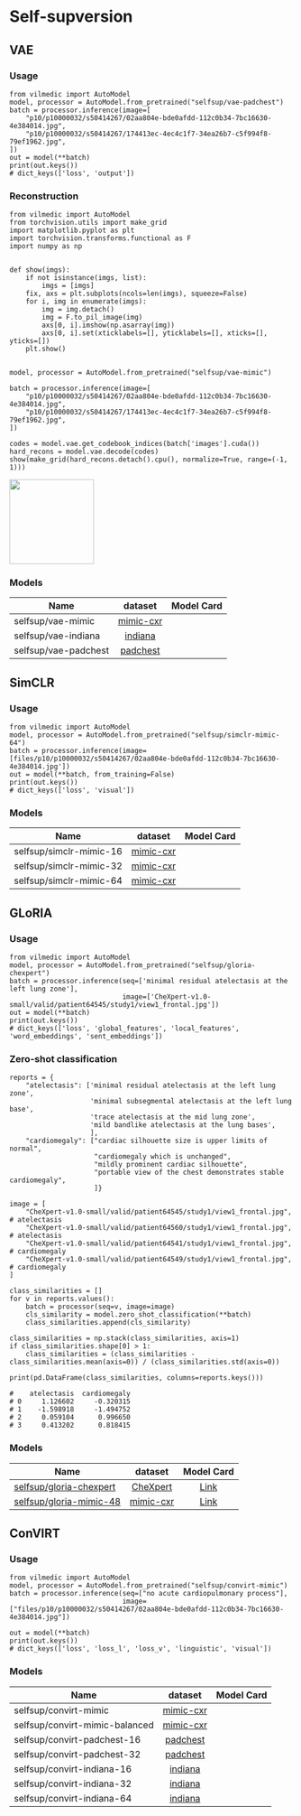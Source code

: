 # Self-supversion


## VAE

### Usage 
```
from vilmedic import AutoModel
model, processor = AutoModel.from_pretrained("selfsup/vae-padchest")
batch = processor.inference(image=[
    "p10/p10000032/s50414267/02aa804e-bde0afdd-112c0b34-7bc16630-4e384014.jpg",
    "p10/p10000032/s50414267/174413ec-4ec4c1f7-34ea26b7-c5f994f8-79ef1962.jpg",
])
out = model(**batch)
print(out.keys())
# dict_keys(['loss', 'output'])
```
### Reconstruction
```
from vilmedic import AutoModel
from torchvision.utils import make_grid
import matplotlib.pyplot as plt
import torchvision.transforms.functional as F
import numpy as np


def show(imgs):
    if not isinstance(imgs, list):
        imgs = [imgs]
    fix, axs = plt.subplots(ncols=len(imgs), squeeze=False)
    for i, img in enumerate(imgs):
        img = img.detach()
        img = F.to_pil_image(img)
        axs[0, i].imshow(np.asarray(img))
        axs[0, i].set(xticklabels=[], yticklabels=[], xticks=[], yticks=[])
    plt.show()


model, processor = AutoModel.from_pretrained("selfsup/vae-mimic")

batch = processor.inference(image=[
    "p10/p10000032/s50414267/02aa804e-bde0afdd-112c0b34-7bc16630-4e384014.jpg",
    "p10/p10000032/s50414267/174413ec-4ec4c1f7-34ea26b7-c5f994f8-79ef1962.jpg",
])

codes = model.vae.get_codebook_indices(batch['images'].cuda())
hard_recons = model.vae.decode(codes)
show(make_grid(hard_recons.detach().cpu(), normalize=True, range=(-1, 1)))
```
<img src="https://raw.githubusercontent.com/jbdel/vilmedic/main/docs/source/images/vae_mimic.png" width="150px"/>

### Models
| Name  |   dataset | Model Card | 
| ------------- |:-------------:|:-------------:|
| selfsup/vae-mimic | [mimic-cxr](https://physionet.org/content/mimic-cxr-jpg/2.0.0/)   
| selfsup/vae-indiana | [indiana](https://www.kaggle.com/raddar/chest-xrays-indiana-university/)
| selfsup/vae-padchest | [padchest](https://bimcv.cipf.es/bimcv-projects/padchest/) 



## SimCLR

### Usage 
```
from vilmedic import AutoModel
model, processor = AutoModel.from_pretrained("selfsup/simclr-mimic-64")
batch = processor.inference(image=[files/p10/p10000032/s50414267/02aa804e-bde0afdd-112c0b34-7bc16630-4e384014.jpg'])
out = model(**batch, from_training=False)
print(out.keys())
# dict_keys(['loss', 'visual'])
```

### Models
| Name  |   dataset | Model Card | 
| ------------- |:-------------:|:-------------:|
| selfsup/simclr-mimic-16 | [mimic-cxr](https://physionet.org/content/mimic-cxr-jpg/2.0.0/)   
| selfsup/simclr-mimic-32 | [mimic-cxr](https://physionet.org/content/mimic-cxr-jpg/2.0.0/)   
| selfsup/simclr-mimic-64 | [mimic-cxr](https://physionet.org/content/mimic-cxr-jpg/2.0.0/)   

## GLoRIA

### Usage 
```
from vilmedic import AutoModel
model, processor = AutoModel.from_pretrained("selfsup/gloria-chexpert")
batch = processor.inference(seq=['minimal residual atelectasis at the left lung zone'], 
                            image=['CheXpert-v1.0-small/valid/patient64545/study1/view1_frontal.jpg'])
out = model(**batch)
print(out.keys())
# dict_keys(['loss', 'global_features', 'local_features', 'word_embeddings', 'sent_embeddings'])
```
### Zero-shot classification

``` 
reports = {
    "atelectasis": ['minimal residual atelectasis at the left lung zone',
                    'minimal subsegmental atelectasis at the left lung base',
                    'trace atelectasis at the mid lung zone',
                    'mild bandlike atelectasis at the lung bases',
                    ],
    "cardiomegaly": ["cardiac silhouette size is upper limits of normal",
                     "cardiomegaly which is unchanged",
                     "mildly prominent cardiac silhouette",
                     "portable view of the chest demonstrates stable cardiomegaly",
                     ]}

image = [
    "CheXpert-v1.0-small/valid/patient64545/study1/view1_frontal.jpg",  # atelectasis
    "CheXpert-v1.0-small/valid/patient64560/study1/view1_frontal.jpg",  # atelectasis
    "CheXpert-v1.0-small/valid/patient64541/study1/view1_frontal.jpg",  # cardiomegaly
    "CheXpert-v1.0-small/valid/patient64549/study1/view1_frontal.jpg",  # cardiomegaly
]

class_similarities = []
for v in reports.values():
    batch = processor(seq=v, image=image)
    cls_similarity = model.zero_shot_classification(**batch)
    class_similarities.append(cls_similarity)

class_similarities = np.stack(class_similarities, axis=1)
if class_similarities.shape[0] > 1:
    class_similarities = (class_similarities - class_similarities.mean(axis=0)) / (class_similarities.std(axis=0))

print(pd.DataFrame(class_similarities, columns=reports.keys()))

#    atelectasis  cardiomegaly
# 0     1.126602     -0.320315
# 1    -1.598918     -1.494752
# 2     0.059104      0.996650
# 3     0.413202      0.818415
```

### Models
| Name  |   dataset | Model Card | 
| ------------- |:-------------:|:-------------:|
| [selfsup/gloria-chexpert](https://github.com/marshuang80/gloria)  | [CheXpert](https://stanfordmlgroup.github.io/competitions/chexpert/)   |  [Link]()
| [selfsup/gloria-mimic-48]()  | [mimic-cxr](https://physionet.org/content/mimic-cxr-jpg/2.0.0/)  |  [Link]()

## ConVIRT

### Usage 
```
from vilmedic import AutoModel
model, processor = AutoModel.from_pretrained("selfsup/convirt-mimic")
batch = processor.inference(seq=["no acute cardiopulmonary process"],
                            image=["files/p10/p10000032/s50414267/02aa804e-bde0afdd-112c0b34-7bc16630-4e384014.jpg"])

out = model(**batch)
print(out.keys())
# dict_keys(['loss', 'loss_l', 'loss_v', 'linguistic', 'visual'])
```

### Models
| Name  |   dataset | Model Card | 
| ------------- |:-------------:|:-------------:|
| selfsup/convirt-mimic | [mimic-cxr](https://physionet.org/content/mimic-cxr-jpg/2.0.0/)   
| selfsup/convirt-mimic-balanced | [mimic-cxr](https://physionet.org/content/mimic-cxr-jpg/2.0.0/)   
| selfsup/convirt-padchest-16 | [padchest](https://bimcv.cipf.es/bimcv-projects/padchest/)   
| selfsup/convirt-padchest-32 | [padchest](https://bimcv.cipf.es/bimcv-projects/padchest/)   
| selfsup/convirt-indiana-16 | [indiana](https://www.kaggle.com/raddar/chest-xrays-indiana-university/)   
| selfsup/convirt-indiana-32 | [indiana](https://www.kaggle.com/raddar/chest-xrays-indiana-university/)   
| selfsup/convirt-indiana-64 | [indiana](https://www.kaggle.com/raddar/chest-xrays-indiana-university/)   
